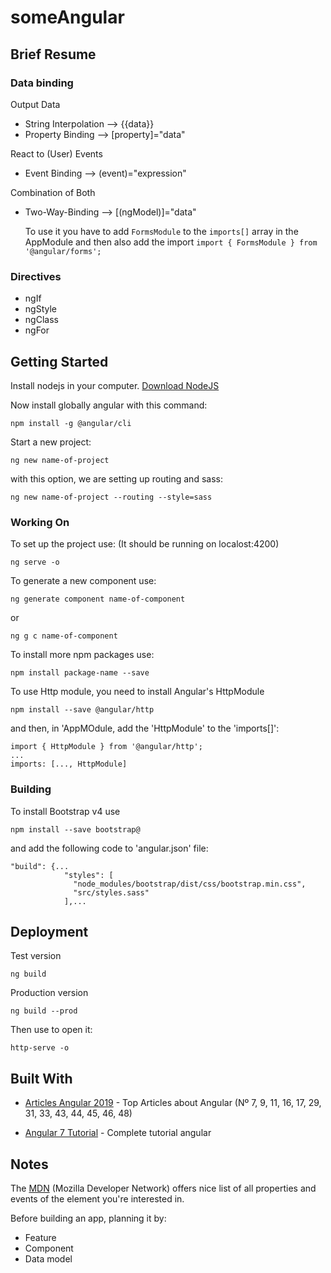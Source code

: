 # someAngular

## Brief Resume

### Data binding

Output Data
* String Interpolation --> {{data}}
* Property Binding --> [property]="data"

React to (User) Events
* Event Binding --> (event)="expression"

Combination of Both
* Two-Way-Binding --> [(ngModel)]="data"

   To use it you have to add ```FormsModule``` to the ```imports[]``` array in the AppModule
   and then also add the import  ```import { FormsModule } from '@angular/forms';```
   
### Directives
* ngIf
* ngStyle
* ngClass
* ngFor

## Getting Started
Install nodejs in your computer. [Download NodeJS](https://nodejs.org/es/)

Now install globally angular with this command:
```
npm install -g @angular/cli
```

Start a new project:
```
ng new name-of-project
```
with this option, we are setting up routing and sass:
```
ng new name-of-project --routing --style=sass
```
### Working On

To set up the project use: (It should be running on localost:4200)
```
ng serve -o
```

To generate a new component use:
```
ng generate component name-of-component
```
or
```
ng g c name-of-component
```

To install more npm packages use:
```
npm install package-name --save
```

To use Http module, you need to install Angular's HttpModule
```
npm install --save @angular/http
```
and then, in 'AppMOdule, add the 'HttpModule' to the 'imports[]':
```
import { HttpModule } from '@angular/http';
...
imports: [..., HttpModule]
```

### Building

To install Bootstrap v4 use
```
npm install --save bootstrap@
```
and add the following code to 'angular.json' file:
```
"build": {...
            "styles": [
              "node_modules/bootstrap/dist/css/bootstrap.min.css",
              "src/styles.sass"
            ],...
```
## Deployment

Test version
```
ng build
```

Production version
```
ng build --prod
```
Then use to open it:

```
http-serve -o
```

## Built With

* [Articles Angular 2019](https://medium.mybridge.co/learn-angular-from-top-50-articles-for-the-past-year-v-2019-90ebe34dce1d) - Top Articles about Angular
(Nº 7, 9, 11, 16, 17, 29, 31, 33, 43, 44, 45, 46, 48) 

* [Angular 7 Tutorial](https://coursetro.com/posts/code/171/Angular-7-Tutorial---Learn-Angular-7-by-Example) - Complete tutorial angular

## Notes
The [MDN](https://developer.mozilla.org/es/docs/Web/HTML/Elemento/button) (Mozilla Developer Network) offers nice list of all properties and events of the element you're interested in.

Before building an app, planning it by:
* Feature
* Component
* Data model
